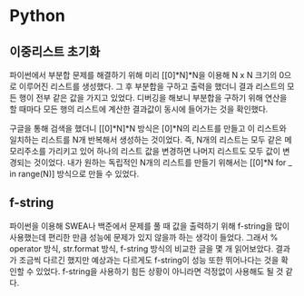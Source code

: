 # Python

## 이중리스트 초기화
파이썬에서 부분합 문제를 해결하기 위해 미리 [[0]*N]*N을 이용해 N x N 크기의 0으로 이루어진 리스트를 생성했다. 그 후 부분합을 구하고 출력을 했더니
결과 리스트의 모든 행이 전부 같은 값을 가지고 있었다. 디버깅을 해보니 부분합을 구하기 위해 연산을 할 때마다 모든 행의 리스트에 계산한 결과값이 동시에 들어가는 것을 확인했다.

구글을 통해 검색을 했더니 [[0]*N]*N 방식은 [0]*N의 리스트를 만들고 이 리스트와 일치하는 리스트를 N개 반복해서 생성하는 것이었다. 즉, N개의 리스트는 모두 같은 메모리주소를
가리키고 있어 하나의 리스트 값을 변경하면 나머지 리스트도 모두 값이 변경되는 것이었다. 
내가 원하는 독립적인 N개의 리스트를 만들기 위해서는 [[0]*N for _ in range(N)] 방식으로 만들 수 있었다.

## f-string
파이썬을 이용해 SWEA나 백준에서 문제를 풀 때 값을 출력하기 위해 f-string을 많이 사용했는데 편리한 만큼 성능에 문제가 있지 않을까 하는 생각이 들었다.
그래서 % operator 방식, str.format 방식, f-string 방식의 비교한 글을 몇 개 읽어보았다. 결과가 조금씩 다르긴 했지만 예상과는 다르게도 f-string이 성능 또한 뛰어나다는 것을
확인할 수 있었다. f-string을 사용하기 힘든 상황이 아니라면 걱정없이 사용해도 될 것 같다.
